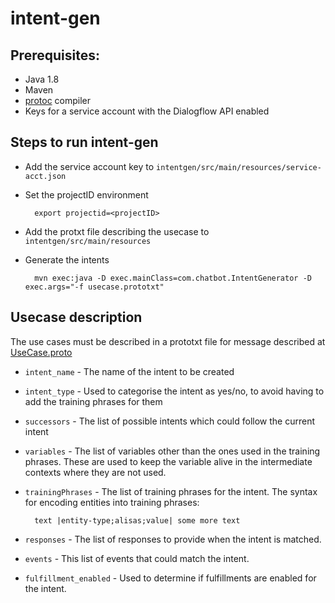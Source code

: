 # intent-gen

## Prerequisites:
  - Java 1.8
  - Maven
  - [protoc](https://github.com/protocolbuffers/protobuf/tree/master/src) compiler
  - Keys for a service account with the Dialogflow API enabled
 

## Steps to run intent-gen
- Add the service account key to `intentgen/src/main/resources/service-acct.json`
- Set the projectID environment

        export projectid=<projectID>
- Add the protxt file describing the usecase to `intentgen/src/main/resources`
- Generate the intents

        mvn exec:java -D exec.mainClass=com.chatbot.IntentGenerator -D exec.args="-f usecase.prototxt"

## Usecase description
The use cases must be described in a prototxt file for message described at [UseCase.proto](https://github.com/googleinterns/chatbot-framework-for-smbs/blob/master/intentgen/src/main/proto/UseCase.proto)
- `intent_name` - The name of the intent to be created
- `intent_type` - Used to categorise the intent as yes/no, to avoid having to add the training phrases for them
- `successors` - The list of possible intents which could follow the current intent
- `variables` - The list of variables other than the ones used in the training phrases. These are used to keep the variable alive in the intermediate contexts where they are not used.
- `trainingPhrases` - The list of training phrases for the intent. The syntax for encoding entities into training phrases:

        text |entity-type;alisas;value| some more text

- `responses` - The list of responses to provide when the intent is matched.
- `events` - This list of events that could match the intent.
- `fulfillment_enabled` - Used to determine if fulfillments are enabled for the intent.
